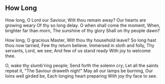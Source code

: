## How Long

How long, O Lord our Saviour,
Wilt thou remain away?
Our hearts are growing weary
Of thy so long delay.
O when shall come the moment,
When, brighter far than morn,
The sunshine of thy glory
Shall on thy people dawn?

How long, O gracious Master,
Wilt thou thy household leave?
So long hast thou now tarried,
Few thy return believe.
Immersed in sloth and folly,
Thy servants, Lord, we see;
And few of us stand ready
With joy to welcome thee.

O, wake thy slumb'ring people;
Send forth the solemn cry;
Let all the saints repeat it,
"The Saviour draweth nigh!"
May all our lamps be burning,
Our loins well girded be,
Each longing heart preparing
With joy thy face to see.